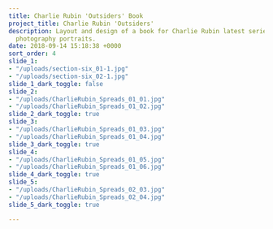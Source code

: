 ```yaml
---
title: Charlie Rubin 'Outsiders' Book
project_title: Charlie Rubin 'Outsiders'
description: Layout and design of a book for Charlie Rubin latest series of mix media
  photography portraits.
date: 2018-09-14 15:18:38 +0000
sort_order: 4
slide_1:
- "/uploads/section-six_01-1.jpg"
- "/uploads/section-six_02-1.jpg"
slide_1_dark_toggle: false
slide_2:
- "/uploads/CharlieRubin_Spreads_01_01.jpg"
- "/uploads/CharlieRubin_Spreads_01_02.jpg"
slide_2_dark_toggle: true
slide_3:
- "/uploads/CharlieRubin_Spreads_01_03.jpg"
- "/uploads/CharlieRubin_Spreads_01_04.jpg"
slide_3_dark_toggle: true
slide_4:
- "/uploads/CharlieRubin_Spreads_01_05.jpg"
- "/uploads/CharlieRubin_Spreads_01_06.jpg"
slide_4_dark_toggle: true
slide_5:
- "/uploads/CharlieRubin_Spreads_02_03.jpg"
- "/uploads/CharlieRubin_Spreads_02_04.jpg"
slide_5_dark_toggle: true

---
```

